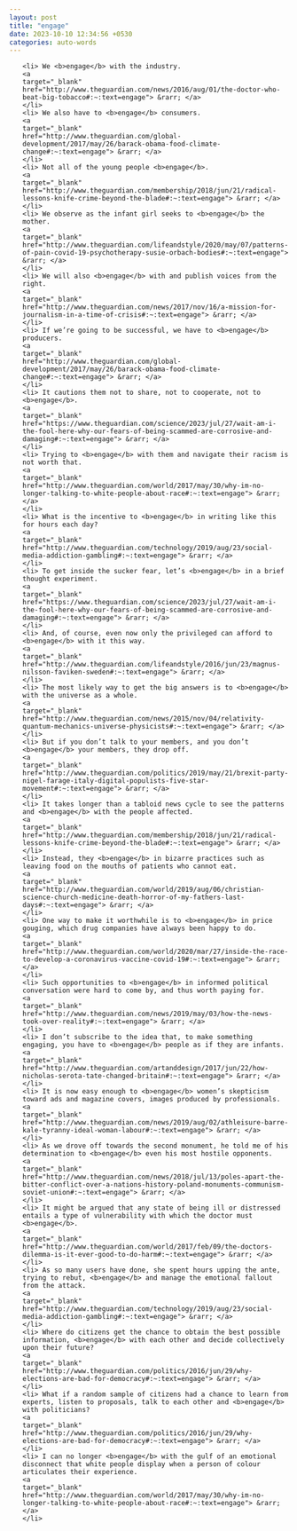 ```yaml
---
layout: post
title: "engage"
date: 2023-10-10 12:34:56 +0530
categories: auto-words
---
```

<ol>

    <li> We <b>engage</b> with the industry.
    <a 
    target="_blank" 
    href="http://www.theguardian.com/news/2016/aug/01/the-doctor-who-beat-big-tobacco#:~:text=engage"> &rarr; </a>
    </li>
    <li> We also have to <b>engage</b> consumers.
    <a 
    target="_blank" 
    href="http://www.theguardian.com/global-development/2017/may/26/barack-obama-food-climate-change#:~:text=engage"> &rarr; </a>
    </li>
    <li> Not all of the young people <b>engage</b>.
    <a 
    target="_blank" 
    href="http://www.theguardian.com/membership/2018/jun/21/radical-lessons-knife-crime-beyond-the-blade#:~:text=engage"> &rarr; </a>
    </li>
    <li> We observe as the infant girl seeks to <b>engage</b> the mother.
    <a 
    target="_blank" 
    href="http://www.theguardian.com/lifeandstyle/2020/may/07/patterns-of-pain-covid-19-psychotherapy-susie-orbach-bodies#:~:text=engage"> &rarr; </a>
    </li>
    <li> We will also <b>engage</b> with and publish voices from the right.
    <a 
    target="_blank" 
    href="http://www.theguardian.com/news/2017/nov/16/a-mission-for-journalism-in-a-time-of-crisis#:~:text=engage"> &rarr; </a>
    </li>
    <li> If we’re going to be successful, we have to <b>engage</b> producers.
    <a 
    target="_blank" 
    href="http://www.theguardian.com/global-development/2017/may/26/barack-obama-food-climate-change#:~:text=engage"> &rarr; </a>
    </li>
    <li> It cautions them not to share, not to cooperate, not to <b>engage</b>.
    <a 
    target="_blank" 
    href="https://www.theguardian.com/science/2023/jul/27/wait-am-i-the-fool-here-why-our-fears-of-being-scammed-are-corrosive-and-damaging#:~:text=engage"> &rarr; </a>
    </li>
    <li> Trying to <b>engage</b> with them and navigate their racism is not worth that.
    <a 
    target="_blank" 
    href="http://www.theguardian.com/world/2017/may/30/why-im-no-longer-talking-to-white-people-about-race#:~:text=engage"> &rarr; </a>
    </li>
    <li> What is the incentive to <b>engage</b> in writing like this for hours each day?
    <a 
    target="_blank" 
    href="http://www.theguardian.com/technology/2019/aug/23/social-media-addiction-gambling#:~:text=engage"> &rarr; </a>
    </li>
    <li> To get inside the sucker fear, let’s <b>engage</b> in a brief thought experiment.
    <a 
    target="_blank" 
    href="https://www.theguardian.com/science/2023/jul/27/wait-am-i-the-fool-here-why-our-fears-of-being-scammed-are-corrosive-and-damaging#:~:text=engage"> &rarr; </a>
    </li>
    <li> And, of course, even now only the privileged can afford to <b>engage</b> with it this way.
    <a 
    target="_blank" 
    href="http://www.theguardian.com/lifeandstyle/2016/jun/23/magnus-nilsson-faviken-sweden#:~:text=engage"> &rarr; </a>
    </li>
    <li> The most likely way to get the big answers is to <b>engage</b> with the universe as a whole.
    <a 
    target="_blank" 
    href="http://www.theguardian.com/news/2015/nov/04/relativity-quantum-mechanics-universe-physicists#:~:text=engage"> &rarr; </a>
    </li>
    <li> But if you don’t talk to your members, and you don’t <b>engage</b> your members, they drop off.
    <a 
    target="_blank" 
    href="http://www.theguardian.com/politics/2019/may/21/brexit-party-nigel-farage-italy-digital-populists-five-star-movement#:~:text=engage"> &rarr; </a>
    </li>
    <li> It takes longer than a tabloid news cycle to see the patterns and <b>engage</b> with the people affected.
    <a 
    target="_blank" 
    href="http://www.theguardian.com/membership/2018/jun/21/radical-lessons-knife-crime-beyond-the-blade#:~:text=engage"> &rarr; </a>
    </li>
    <li> Instead, they <b>engage</b> in bizarre practices such as leaving food on the mouths of patients who cannot eat.
    <a 
    target="_blank" 
    href="http://www.theguardian.com/world/2019/aug/06/christian-science-church-medicine-death-horror-of-my-fathers-last-days#:~:text=engage"> &rarr; </a>
    </li>
    <li> One way to make it worthwhile is to <b>engage</b> in price gouging, which drug companies have always been happy to do.
    <a 
    target="_blank" 
    href="http://www.theguardian.com/world/2020/mar/27/inside-the-race-to-develop-a-coronavirus-vaccine-covid-19#:~:text=engage"> &rarr; </a>
    </li>
    <li> Such opportunities to <b>engage</b> in informed political conversation were hard to come by, and thus worth paying for.
    <a 
    target="_blank" 
    href="http://www.theguardian.com/news/2019/may/03/how-the-news-took-over-reality#:~:text=engage"> &rarr; </a>
    </li>
    <li> I don’t subscribe to the idea that, to make something engaging, you have to <b>engage</b> people as if they are infants.
    <a 
    target="_blank" 
    href="http://www.theguardian.com/artanddesign/2017/jun/22/how-nicholas-serota-tate-changed-britain#:~:text=engage"> &rarr; </a>
    </li>
    <li> It is now easy enough to <b>engage</b> women’s skepticism toward ads and magazine covers, images produced by professionals.
    <a 
    target="_blank" 
    href="http://www.theguardian.com/news/2019/aug/02/athleisure-barre-kale-tyranny-ideal-woman-labour#:~:text=engage"> &rarr; </a>
    </li>
    <li> As we drove off towards the second monument, he told me of his determination to <b>engage</b> even his most hostile opponents.
    <a 
    target="_blank" 
    href="http://www.theguardian.com/news/2018/jul/13/poles-apart-the-bitter-conflict-over-a-nations-history-poland-monuments-communism-soviet-union#:~:text=engage"> &rarr; </a>
    </li>
    <li> It might be argued that any state of being ill or distressed entails a type of vulnerability with which the doctor must <b>engage</b>.
    <a 
    target="_blank" 
    href="http://www.theguardian.com/world/2017/feb/09/the-doctors-dilemma-is-it-ever-good-to-do-harm#:~:text=engage"> &rarr; </a>
    </li>
    <li> As so many users have done, she spent hours upping the ante, trying to rebut, <b>engage</b> and manage the emotional fallout from the attack.
    <a 
    target="_blank" 
    href="http://www.theguardian.com/technology/2019/aug/23/social-media-addiction-gambling#:~:text=engage"> &rarr; </a>
    </li>
    <li> Where do citizens get the chance to obtain the best possible information, <b>engage</b> with each other and decide collectively upon their future?
    <a 
    target="_blank" 
    href="http://www.theguardian.com/politics/2016/jun/29/why-elections-are-bad-for-democracy#:~:text=engage"> &rarr; </a>
    </li>
    <li> What if a random sample of citizens had a chance to learn from experts, listen to proposals, talk to each other and <b>engage</b> with politicians?
    <a 
    target="_blank" 
    href="http://www.theguardian.com/politics/2016/jun/29/why-elections-are-bad-for-democracy#:~:text=engage"> &rarr; </a>
    </li>
    <li> I can no longer <b>engage</b> with the gulf of an emotional disconnect that white people display when a person of colour articulates their experience.
    <a 
    target="_blank" 
    href="http://www.theguardian.com/world/2017/may/30/why-im-no-longer-talking-to-white-people-about-race#:~:text=engage"> &rarr; </a>
    </li>